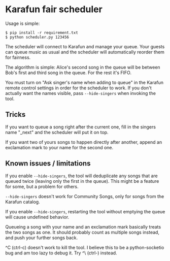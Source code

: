 # Karafun fair scheduler

Usage is simple:

```shell
$ pip install -r requirement.txt
$ python scheduler.py 123456
```

The scheduler will connect to Karafun and manage your queue. Your guests can queue music as usual and the scheduler will automatically reorder them for fairness.

The algorithm is simple: Alice's second song in the queue will be between Bob's first and third song in the queue. For the rest it's FIFO.

You must turn on "Ask singer's name when adding to queue" in the Karafun remote control settings in order for the scheduler to work. If you don't actually want the names visible, pass `--hide-singers` when invoking the tool.

## Tricks

If you want to queue a song right after the current one, fill in the singers name "_next" and the scheduler will put it on top.

If you want two of yours songs to happen directly after another, append an exclamation mark to your name for the second one.

## Known issues / limitations

If you enable `--hide-singers`, the tool will deduplicate any songs that are queued twice (leaving only the first in the queue). This might be a feature for some, but a problem for others.

`--hide-singers` doesn't work for Community Songs, only for songs from the Karafun catalog.

If you enable `--hide-singers`, restarting the tool without emptying the queue will cause undefined behavior.

Queueing a song with your name and an exclamation mark basically treats the two songs as one. It should probably count as multiple songs instead, and push your further songs back.

^C (ctrl-c) doesn't work to kill the tool. I believe this to be a python-socketio bug and am too lazy to debug it. Try ^\ (ctrl-\) instead.
